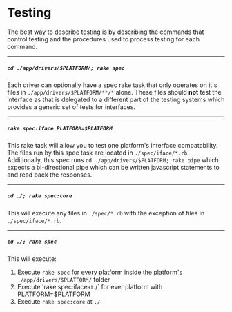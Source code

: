 # Testing
The best way to describe testing is by describing the commands that control testing and the procedures used to process testing for each command.

------

##### `cd ./app/drivers/$PLATFORM/; rake spec`
Each driver can optionally have a spec rake task that only operates on it's files in `./app/drivers/$PLATFORM/**/*` alone. These files should **not** test the interface as that is delegated to a different part of the testing systems which provides a generic set of tests for interfaces.

------

##### `rake spec:iface PLATFORM=$PLATFORM`
This rake task will allow you to test one platform's interface compatability. The files run by this spec task are located in `./spec/iface/*.rb`. Additionally, this spec runs `cd ./app/drivers/$PLATFORM; rake pipe` which expects a bi-directional pipe which can be written javascript statements to and read back the responses.

------

##### `cd ./; rake spec:core`
This will execute any files in `./spec/*.rb` with the exception of files in `./spec/iface/*.rb`.

------

##### `cd ./; rake spec`
This will execute:
 1. Execute `rake spec` for every platform inside the platform's `./app/drivers/$PLATFORM/` folder
 2. Execute 'rake spec:iface` at `./` for ever platform with PLATFORM=$PLATFORM
 2. Execute `rake spec:core` at `./`
